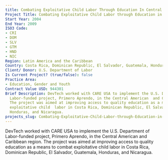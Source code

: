 ```yaml
---
title: Combating Exploitative Child Labor Through Education In Central America
Project Title: Combating Exploitative Child Labor through Education in Central America
Start Year: 2004
End Year: 2009
ISO3 Code:
- CRI
- DOM
- SLV
- GTM
- HND
- NIC
Region: Latin America and the Caribbean
Country: Costa Rica, Dominican Republic, El Salvador, Guatemala, Honduras, Nicaragua
Client/ Donor: U.S. Department of Labor
Is Current Project? (true/false): false
Practice Area:
- Education, Gender and Youth
Contract Value USD: 944301
Brief Description: DevTech worked with CARE USA to implement the U.S. Department of
  Labor-funded project, Primero Aprendo, in the Central American  and Caribbean region.
  The project was aimed at improving access to quality education as a means to combat
  exploitative child  labor in Costa Rica, Dominican Republic, El Salvador, Guatemala,
  Honduras, and Nicaragua.
projects_slug: Combating-Exploitative-Child-Labor-through-Education-in-Central-America
---
```


DevTech worked with CARE USA to implement the U.S. Department of Labor-funded project, Primero Aprendo, in the Central American  and Caribbean region. The project was aimed at improving access to quality education as a means to combat exploitative child  labor in Costa Rica, Dominican Republic, El Salvador, Guatemala, Honduras, and Nicaragua.